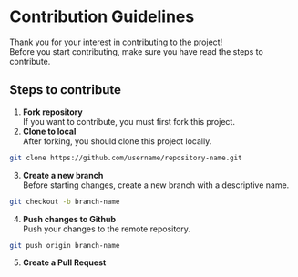 # Contribution Guidelines
Thank you for your interest in contributing to the project!  
Before you start contributing, make sure you have read the steps to contribute.

## Steps to contribute
1. **Fork repository**  
If you want to contribute, you must first fork this project.
2. **Clone to local**  
After forking, you should clone this project locally.
```bash
git clone https://github.com/username/repository-name.git
```
3. **Create a new branch**  
Before starting changes, create a new branch with a descriptive name.
```bash
git checkout -b branch-name
```
4. **Push changes to Github**  
Push your changes to the remote repository.
```bash
git push origin branch-name
```
5. **Create a Pull Request**  
